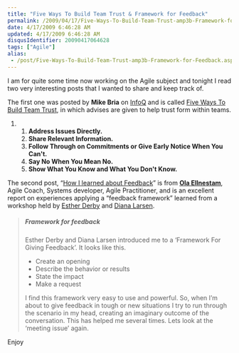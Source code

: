 ```yaml
---
title: "Five Ways To Build Team Trust & Framework for Feedback"
permalink: /2009/04/17/Five-Ways-To-Build-Team-Trust-amp3b-Framework-for-Feedback/
date: 4/17/2009 6:46:28 AM
updated: 4/17/2009 6:46:28 AM
disqusIdentifier: 20090417064628
tags: ["Agile"]
alias:
 - /post/Five-Ways-To-Build-Team-Trust-amp3b-Framework-for-Feedback.aspx/index.html
---
```

I am for quite some time now working on the Agile subject and tonight I read two very interesting posts that I wanted to share and keep track of.

The first one was posted by **Mike Bria** on [InfoQ](http://www.infoq.com/) and is called [Five Ways To Build Team Trust](http://www.infoq.com/news/2009/04/derby-building-trust), in which advises are given to help trust form within teams.
<!-- more -->

1.  1.  **Address Issues Directly.**
    2.  **Share Relevant Information.**
    3.  **Follow Through on Commitments or Give Early Notice When You Can't.**
    4.  **Say No When You Mean No.**
    5.  **Show What You Know and What You Don't Know.**   

The second post, “[How I learned about Feedback](http://ellnestam.wordpress.com/2009/04/14/how-i-learned-about-feedback/)” is from **[Ola Ellnestam](http://ellnestam.wordpress.com/about/)**, Agile Coach, Systems developer, Agile Practitioner, and is an excellent report on experiences applying a “feedback framework” learned from a workshop held by [Esther Derby](http://estherderby.com/) and [Diana Larsen](http://futureworksconsulting.com/).

> ##### **Framework for feedback**
> 
> Esther Derby and Diana Larsen introduced me to a ‘Framework For Giving Feedback’. It looks like this.
> 
> *   Create an opening
> *   Describe the behavior or results
> *   State the impact
> *   Make a request
> 
> I find this framework very easy to use and powerful. So, when I’m about to give feedback in tough or new situations I try to run through the scenario in my head, creating an imaginary outcome of the conversation. This has helped me several times. Lets look at the ‘meeting issue’ again.

Enjoy
